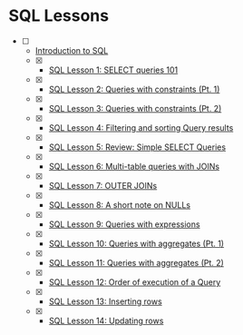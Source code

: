 # SQL Lessons

- [ ] - [Introduction to SQL](https://sqlbolt.com/)
  - [x] - [SQL Lesson 1: SELECT queries 101](https://sqlbolt.com/lesson/select_queries_introduction)
  - [x] - [SQL Lesson 2: Queries with constraints (Pt. 1)](https://sqlbolt.com/lesson/select_queries_with_constraints)
  - [x] - [SQL Lesson 3: Queries with constraints (Pt. 2)](https://sqlbolt.com/lesson/select_queries_with_constraints_pt_2)
  - [x] - [SQL Lesson 4: Filtering and sorting Query results](https://sqlbolt.com/lesson/filtering_sorting_query_results)
  - [x] - [SQL Lesson 5: Review: Simple SELECT Queries](https://sqlbolt.com/lesson/select_queries_review)
  - [x] - [SQL Lesson 6: Multi-table queries with JOINs](https://sqlbolt.com/lesson/select_queries_with_joins)
  - [x] - [SQL Lesson 7: OUTER JOINs](https://sqlbolt.com/lesson/select_queries_with_outer_joins)
  - [x] - [SQL Lesson 8: A short note on NULLs](https://sqlbolt.com/lesson/select_queries_with_nulls)
  - [x] - [SQL Lesson 9: Queries with expressions](https://sqlbolt.com/lesson/select_queries_with_expressions)
  - [x] - [SQL Lesson 10: Queries with aggregates (Pt. 1)](https://sqlbolt.com/lesson/select_queries_with_aggregates)
  - [x] - [SQL Lesson 11: Queries with aggregates (Pt. 2)](https://sqlbolt.com/lesson/select_queries_with_aggregates_pt_2)
  - [x] - [SQL Lesson 12: Order of execution of a Query](https://sqlbolt.com/lesson/select_queries_order_of_execution)
  - [x] - [SQL Lesson 13: Inserting rows](https://sqlbolt.com/lesson/inserting_rows)
  - [x] - [SQL Lesson 14: Updating rows](https://sqlbolt.com/lesson/updating_rows)


